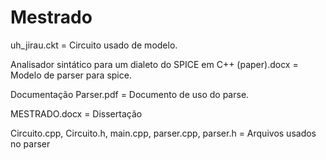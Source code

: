 # Mestrado

uh_jirau.ckt = Circuito usado de modelo.

Analisador sintático para um dialeto do SPICE em C++ (paper).docx = Modelo de parser para spice.

Documentação Parser.pdf = Documento de uso do parse.

MESTRADO.docx = Dissertação

Circuito.cpp, Circuito.h, main.cpp, parser.cpp, parser.h = Arquivos usados no parser

